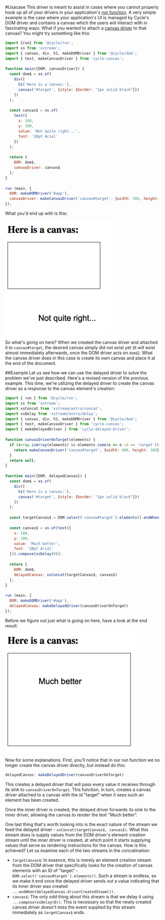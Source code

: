 #Usacase
This driver is meant to assist in cases where you cannot properly hook up all of your drivers in your application's [run function](https://cycle.js.org/getting-started.html#getting-started-coding).
A very simple example is the case where your application's UI is managed by Cycle's DOM driver and contains a canvas which the users will interact
with in fascinating ways. What if you wanted to attach a [canvas driver](https://github.com/cyclejs-community/cycle-canvas) to that canvas?
You might try something like this:

```javascript
import {run} from '@cycle/run';
import xs from 'xstream';
import { canvas, div, h1, makeDOMDriver } from '@cycle/dom';
import { text, makeCanvasDriver } from 'cycle-canvas';

function main({DOM, canvasDriver}) {
  const dom$ = xs.of(
    div([
      h1('Here is a canvas:'),
      canvas('#target', {style: {border: "1px solid black"}})
    ])
  );

  const canvas$ = xs.of(
    text({
      x: 100,
      y: 100,
      value: 'Not quite right...',
      font: '20pt Arial'
    })
  );

  return {
    DOM: dom$,
    canvasDriver: canvas$
  };
}

run (main, {
  DOM: makeDOMDriver('#app'),
  canvasDriver: makeCanvasDriver('canvas#target', {width: 500, height: 500})
});
```

What you'd end up with is this:

![Somewhat fishy](not_quite.png)

So what's going on here? When we created the canvas driver and attached it to `canvas#target`, the desired canvas simply did not exist yet (it will exist almost immediately afterwards, once the DOM driver acts on `dom$`). What the canvas driver does in this case is create its own canvas and place it at the end of the document.

##Example
Let us see how we can use the delayed driver to solve the problem we've just described. Here's a revised version of the previous example. This time, we're utilizing the delayed driver to create the canvas driver as a response to the canvas element's creation:

```javascript
import { run } from '@cycle/run';
import xs from 'xstream';
import xsConcat from 'xstream/extra/concat';
import xsDelay from 'xstream/extra/delay';
import { canvas, div, h1, makeDOMDriver } from '@cycle/dom';
import { text, makeCanvasDriver } from 'cycle-canvas';
import { makeDelayedDriver } from 'cycle-delayed-driver';

function canvasDriverOnTarget(elements) {
  if (Array.isArray(elements) && elements.some(e => e.id == 'target')) {
    return makeCanvasDriver('canvas#target', {width: 400, height: 300});
  }
  return null;
}

function main({DOM, delayedCanvas}) {
  const dom$ = xs.of(
    div([
      h1('Here is a canvas:'),
      canvas('#target', {style: {border: "1px solid black"}})
    ])
  );
  
  const targetCanvas$ = DOM.select('canvas#target').elements().endWhen(delayedCanvas.driverCreatedSteam());
  
  const canvas$ = xs.of(text({
    x: 100,
    y: 100,
    value: 'Much better',
    font: '20pt Arial'
  })).compose(xsDelay(0));

  return {
    DOM: dom$,
    delayedCanvas: xsConcat(targetCanvas$, canvas$)
  };
}

run (main, {
  DOM: makeDOMDriver('#app'),
  delayedCanvas: makeDelayedDriver(canvasDriverOnTarget)
});
```

Before we figure out just what is going on here, have a look at the end result:

![That's more I like it](much_better.png)

Now for some explanations. First, you'll notice that in our run function we no longer create the canvas driver directly, but instead do this:

```javascript
delayedCanvas: makeDelayedDriver(canvasDriverOnTarget)
```

This creates a delayed driver that will pass every value it receives through its sink to `canvasDriverOnTarget`. This function, in turn, creates a canvas driver attached to a canvas with the id "target" when it sees such an element has been created.

Once the inner driver is created, the delayed driver forwards its sink to the inner driver, allowing the canvas to render the text "Much better".

One last thing that's worth looking into is the exact nature of the stream we feed the delayed driver - `xsConcat(targetCanvas$, canvas$)`. What this stream does is supply values from the DOM driver's element creation stream until the inner driver is created, at which point it starts supplying values that serve as rendering instructions for the canvas. How is this achieved? Let us examine each of the two streams in the concatination:

- `targetCanvas$`: In essence, this is merely an element creation stream from the DOM driver that specifically looks for the creation of canvas elements with an ID of "target" - `DOM.select('canvas#target').elements()`. Such a stream is endless, so we make it end once the delayed driver sends out a value indicating that its inner driver was created `...endWhen(delayedCanvas.driverCreatedSteam())`.
- `canvas$`: The only odd thing about this stream is that we delay it using `...compose(xsDelay(0))`. This is necessary so that the newly created canvas driver doesn't miss the event supplied by this stream immediately as `targetCanvas$` ends.
